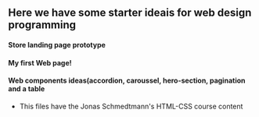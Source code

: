 ## Here we have some starter ideais for web design programming
#### Store landing page prototype 
#### My first Web page!
#### Web components ideas(accordion, caroussel, hero-section, pagination and a table


- This files have the Jonas Schmedtmann's HTML-CSS course content

